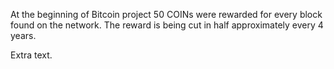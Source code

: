 At the beginning of Bitcoin project 50 COINs were rewarded for every block found on the network.
The reward is being cut in half approximately every 4 years.

Extra text.